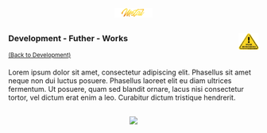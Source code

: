 <div align="center">
   <img src="../../.media/asset/badge/asset_badge_project_backgroundless.png" width="15%" height="auto"/>
</div>

##

<!--- WIP --->
<img src="../../.media/asset/helper/asset_helper_wip.png" align="right" width="8%" height="auto"/>

<!---
#####################################################
# Development - Futher - Works
#####################################################
--->  
### Development - Futher - Works
<sup>[(Back to Development)](../../README.md#table-of-contents-4)</sup>
<br>

Lorem ipsum dolor sit amet, consectetur adipiscing elit. Phasellus sit amet neque non dui luctus posuere. Phasellus laoreet elit eu diam ultrices fermentum. Ut posuere, quam sed blandit ornare, lacus nisi consectetur tortor, vel dictum erat enim a leo. Curabitur dictum tristique hendrerit.

##
<!---  --->
<div align="center">
   <img src="../../../.media/asset/badge/asset_badge_project_backgroundless.png" width="15%" height="auto"/>
</div>
